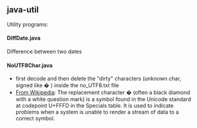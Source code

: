 ## java-util

Utility programs:

#### DiffDate.java 
Difference between two dates

#### NoUTF8Char.java 
  - first decode and then delete the "dirty" characters (unknown char, signed like � ) inside the no_UTF8.txt file
  - [From Wikipedia](https://en.wikipedia.org/wiki/Specials_(Unicode_block)):
The replacement character � (often a black diamond with a white question mark) is a symbol found in the Unicode standard at codepoint U+FFFD in the Specials table. It is used to indicate problems when a system is unable to render a stream of data to a correct symbol.
